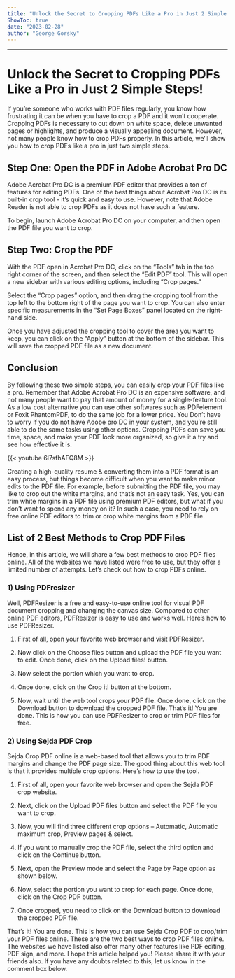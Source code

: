 ```yaml
---
title: "Unlock the Secret to Cropping PDFs Like a Pro in Just 2 Simple Steps!"
ShowToc: true 
date: "2023-02-28"
author: "George Gorsky"
---
```

*****
# Unlock the Secret to Cropping PDFs Like a Pro in Just 2 Simple Steps!

If you’re someone who works with PDF files regularly, you know how frustrating it can be when you have to crop a PDF and it won’t cooperate. Cropping PDFs is necessary to cut down on white space, delete unwanted pages or highlights, and produce a visually appealing document. However, not many people know how to crop PDFs properly. In this article, we’ll show you how to crop PDFs like a pro in just two simple steps.

## Step One: Open the PDF in Adobe Acrobat Pro DC

Adobe Acrobat Pro DC is a premium PDF editor that provides a ton of features for editing PDFs. One of the best things about Acrobat Pro DC is its built-in crop tool - it’s quick and easy to use. However, note that Adobe Reader is not able to crop PDFs as it does not have such a feature. 

To begin, launch Adobe Acrobat Pro DC on your computer, and then open the PDF file you want to crop.

## Step Two: Crop the PDF

With the PDF open in Acrobat Pro DC, click on the “Tools” tab in the top right corner of the screen, and then select the “Edit PDF” tool. This will open a new sidebar with various editing options, including “Crop pages.”

Select the “Crop pages” option, and then drag the cropping tool from the top left to the bottom right of the page you want to crop. You can also enter specific measurements in the “Set Page Boxes” panel located on the right-hand side. 

Once you have adjusted the cropping tool to cover the area you want to keep, you can click on the “Apply” button at the bottom of the sidebar. This will save the cropped PDF file as a new document.

## Conclusion

By following these two simple steps, you can easily crop your PDF files like a pro. Remember that Adobe Acrobat Pro DC is an expensive software, and not many people want to pay that amount of money for a single-feature tool. As a low cost alternative you can use other softwares such as PDFelement or Foxit PhantomPDF, to do the same job for a lower price. You Don’t have to worry if you do not have Adobe pro DC in your system, and you’re still able to do the same tasks using other options. Cropping PDFs can save you time, space, and make your PDF look more organized, so give it a try and see how effective it is.

{{< youtube 6l7sfhAFQ8M >}} 



Creating a high-quality resume & converting them into a PDF format is an easy process, but things become difficult when you want to make minor edits to the PDF file. For example, before submitting the PDF file, you may like to crop out the white margins, and that’s not an easy task.
Yes, you can trim white margins in a PDF file using premium PDF editors, but what if you don’t want to spend any money on it? In such a case, you need to rely on free online PDF editors to trim or crop white margins from a PDF file.

 
## List of 2 Best Methods to Crop PDF Files


Hence, in this article, we will share a few best methods to crop PDF files online. All of the websites we have listed were free to use, but they offer a limited number of attempts. Let’s check out how to crop PDFs online.

 
### 1) Using PDFresizer


Well, PDFResizer is a free and easy-to-use online tool for visual PDF document cropping and changing the canvas size. Compared to other online PDF editors, PDFResizer is easy to use and works well. Here’s how to use PDFResizer.
1. First of all, open your favorite web browser and visit PDFResizer.

2. Now click on the Choose files button and upload the PDF file you want to edit. Once done, click on the Upload files! button.

3. Now select the portion which you want to crop.

4. Once done, click on the Crop it! button at the bottom.

5. Now, wait until the web tool crops your PDF file. Once done, click on the Download button to download the cropped PDF file.
That’s it! You are done. This is how you can use PDFResizer to crop or trim PDF files for free.

 
### 2) Using Sejda PDF Crop


Sejda Crop PDF online is a web-based tool that allows you to trim PDF margins and change the PDF page size. The good thing about this web tool is that it provides multiple crop options. Here’s how to use the tool.
1. First of all, open your favorite web browser and open the Sejda PDF crop website.

2. Next, click on the Upload PDF files button and select the PDF file you want to crop.

3. Now, you will find three different crop options – Automatic, Automatic maximum crop, Preview pages & select.
4. If you want to manually crop the PDF file, select the third option and click on the Continue button.

5. Next, open the Preview mode and select the Page by Page option as shown below.

6. Now, select the portion you want to crop for each page. Once done, click on the Crop PDF button.

7. Once cropped, you need to click on the Download button to download the cropped PDF file.

That’s it! You are done. This is how you can use Sejda Crop PDF to crop/trim your PDF files online.
These are the two best ways to crop PDF files online. The websites we have listed also offer many other features like PDF editing, PDF sign, and more. I hope this article helped you! Please share it with your friends also. If you have any doubts related to this, let us know in the comment box below.




